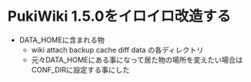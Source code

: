 # PukiWiki 1.5.0をイロイロ改造する

 - DATA_HOMEに含まれる物
   * wiki attach backup cache diff data の各ディレクトリ
   * 元々DATA_HOMEにある事になって居た物の場所を変えたい場合はCONF_DIRに設定する事にした
